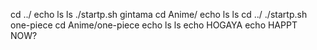 cd ../
echo ls
ls
./startp.sh gintama
cd Anime/
echo ls
ls
cd ../
./startp.sh one-piece
cd Anime/one-piece
echo ls
ls
echo HOGAYA
echo HAPPT NOW?
